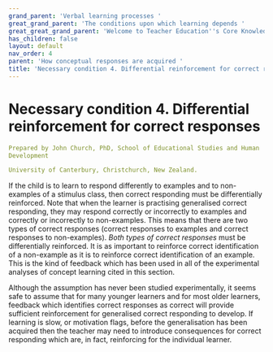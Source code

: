 ```yaml
---
grand_parent: 'Verbal learning processes '
great_grand_parent: 'The conditions upon which learning depends '
great_great_grand_parent: 'Welcome to Teacher Education''s Core Knowledge and Skills.'
has_children: false
layout: default
nav_order: 4
parent: 'How conceptual responses are acquired '
title: 'Necessary condition 4. Differential reinforcement for correct responses '
---
```

# Necessary condition 4. Differential reinforcement for correct responses


```yaml
Prepared by John Church, PhD, School of Educational Studies and Human
Development

University of Canterbury, Christchurch, New Zealand.
```


If the child is to learn to respond differently to examples and to
non-examples of a stimulus class, then correct responding must be
differentially reinforced. Note that when the learner is practising
generalised correct responding, they may respond correctly or
incorrectly to examples and correctly or incorrectly to non-examples.
This means that there are two types of correct responses (correct
responses to examples and correct responses to non-examples). *Both
types of correct responses* must be differentially reinforced. It is as
important to reinforce correct identification of a non-example as it is
to reinforce correct identification of an example. This is the kind of
feedback which has been used in all of the experimental analyses of
concept learning cited in this section.

Although the assumption has never been studied experimentally, it seems
safe to assume that for many younger learners and for most older
learners, feedback which identifies correct responses as correct will
provide sufficient reinforcement for generalised correct responding to
develop. If learning is slow, or motivation flags, before the
generalisation has been acquired then the teacher may need to introduce
consequences for correct responding which are, in fact, reinforcing for
the individual learner.
